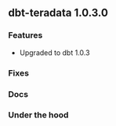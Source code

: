 ## dbt-teradata 1.0.3.0

### Features
* Upgraded to dbt 1.0.3

### Fixes

### Docs

### Under the hood
